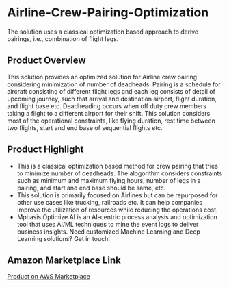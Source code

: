 # Airline-Crew-Pairing-Optimization
The solution uses a classical optimization based approach to derive pairings, i.e., combination of flight legs. 

## Product Overview

This solution provides an optimized solution for Airline crew pairing considering minimization of number of deadheads. Pairing is a schedule for aircraft consisting of different flight legs and each leg consists of detail of upcoming journey, such that arrival and destination airport, flight duration, and flight base etc. Deadheading occurs when off duty crew members taking a flight to a different airport for their shift. This solution considers most of the operational constraints, like flying duration, rest time between two flights,  start and end base of sequential flights etc.

## Product Highlight
* This is a classical optimization based method for crew pairing that tries to minimize number of deadheads. The alogorithm considers constraints such as minimum and maximum flying hours, number of legs in a pairing, and start and  end base should be same, etc.
* This solution is primarily focused on Airlines but can be repurposed for other use cases like trucking, railroads etc. It can help companies improve the utilization of resources while reducing the operations cost.
* Mphasis Optimize.AI is an AI-centric process analysis and optimization tool that uses AI/ML techniques to mine the event logs to deliver business insights. Need customized Machine Learning and Deep Learning solutions? Get in touch!

## Amazon Marketplace Link
[Product on AWS Marketplace](https://aws.amazon.com/marketplace/pp/prodview-iye3kfh7pdc4e)
